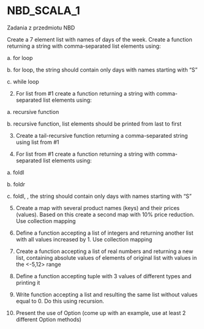 # NBD_SCALA_1
Zadania z przedmiotu NBD

Create a 7 element list with names of days of the week. Create a function returning a string with comma-separated list elements using:

a. for loop

b. for loop, the string should contain only days with names starting with “S”

c. while loop

2. For list from #1 create a function returning a string with comma-separated list elements using:

a. recursive function

b. recursive function, list elements should be printed from last to first

3. Create a tail-recursive function returning a comma-separated string using list from #1

4. For list from #1 create a function returning a string with comma-separated list elements using:

a. foldl

b. foldr

c. foldl, , the string should contain only days with names starting with “S”

5. Create a map with several product names (keys) and their prices (values). Based on this create a second map with 10% price reduction. Use collection mapping

6. Define a function accepting a list of integers and returning another list with all values increased by 1. Use collection mapping

7. Create a function accepting a list of real numbers and returning a new list, containing absolute values of elements of original list with values in the <-5,12> range

8. Define a function accepting tuple with 3 values of different types and printing it

9. Write function accepting a list and resulting the same list without values equal to 0. Do this using recursion.

10. Present the use of Option (come up with an example, use at least 2 different Option methods)
